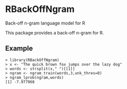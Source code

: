 # RBackOffNgram
Back-off n-gram language model for R

This package provides a back-off n-gram for R.

## Example

```{r}
> library(RBackOffNgram)
> x <- "The quick brown fox jumps over the lazy dog"
> words <- strsplit(x," ")[[1]]
> ngram <- ngram_train(words,3,unk_thres=0)
> ngram_lprob(ngram,words)
[1] -7.977968
```
